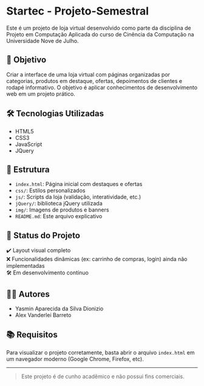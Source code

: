 # Startec - Projeto-Semestral

Este é um projeto de loja virtual desenvolvido como parte da disciplina de Projeto em Computação Aplicada do curso de Cinência da Computação na Universidade Nove de Julho.

## 🎯 Objetivo

Criar a interface de uma loja virtual com páginas organizadas por categorias, produtos em destaque, ofertas, depoimentos de clientes e rodapé informativo. O objetivo é aplicar conhecimentos de desenvolvimento web em um projeto prático.

## 🛠 Tecnologias Utilizadas

- HTML5
- CSS3
- JavaScript
- JQuery

## 📁 Estrutura

- `index.html`: Página inicial com destaques e ofertas
- `css/`: Estilos personalizados
- `js/`: Scripts da loja (validação, interatividade, etc.)
- `jQuery/`: biblioteca jQuery utilizada 
- `img/`: Imagens de produtos e banners
- `README.md`: Este arquivo explicativo

## 🚧 Status do Projeto

✔️ Layout visual completo  
❌ Funcionalidades dinâmicas (ex: carrinho de compras, login) ainda não implementadas  
🛠️ Em desenvolvimento contínuo

## 👩‍💻 Autores

- Yasmin Aparecida da Silva Dionizio
- Alex Vanderlei Barreto

## 📚 Requisitos

Para visualizar o projeto corretamente, basta abrir o arquivo `index.html` em um navegador moderno (Google Chrome, Firefox, etc).

---

> Este projeto é de cunho acadêmico e não possui fins comerciais.

